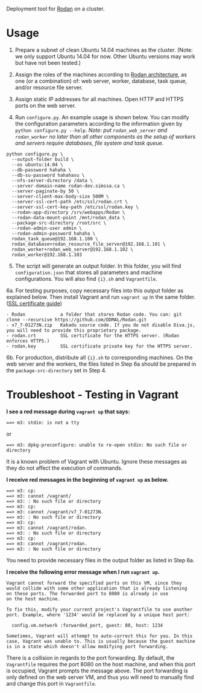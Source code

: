 Deployment tool for [Rodan](https://github.com/DDMAL/Rodan) on a cluster.


Usage
=====

1. Prepare a subnet of clean Ubuntu 14.04 machines as the cluster. (Note: we only support Ubuntu 14.04 for now. Other Ubuntu versions may work but have not been tested.)

2. Assign the roles of the machines according to [Rodan architecture](https://raw.githubusercontent.com/wiki/DDMAL/Rodan/images/installation_1.png), as one (or a combination) of: web server, worker, database, task queue, and/or resource file server.

3. Assign static IP addresses for all machines. Open HTTP and HTTPS ports on the web server.

4. Run `configure.py`. An example usage is shown below. You can modify the configuration parameters according to the information given by `python configure.py --help`. *Note: put `rodan_web_server` and `rodan_worker` no later than all other components as the setup of workers and servers require databases, file system and task queue.*

````
python configure.py \
  --output-folder build \
  --os ubuntu:14.04 \
  --db-password hahaha \
  --db-su-password hahahasu \
  --nfs-server-directory /data \
  --server-domain-name rodan-dev.simssa.ca \
  --server-paginate-by 50 \
  --server-client-max-body-size 500M \
  --server-ssl-cert-path /etc/ssl/rodan.crt \
  --server-ssl-cert-key-path /etc/ssl/rodan.key \
  --rodan-app-directory /srv/webapps/Rodan \
  --rodan-data-mount-point /mnt/rodan_data \
  --package-src-directory /root/src \
  --rodan-admin-user admin \
  --rodan-admin-password hahaha \
  rodan_task_queue@192.168.1.100 \
  rodan_database+rodan_resource_file_server@192.168.1.101 \
  rodan_worker+rodan_web_server@192.168.1.102 \
  rodan_worker@192.168.1.103
````

5. The script will generate an output folder. In this folder, you will find `configuration.json` that stores all parameters and machine configurations. You will also find `{i}.sh` and `Vagrantfile`.

6a. For testing purposes, copy necessary files into this output folder as explained below. Then install Vagrant and run `vagrant up` in the same folder. ([SSL certificate guide](http://www.akadia.com/services/ssh_test_certificate.html))

````
- Rodan             a folder that stores Rodan code. You can: git clone --recursive https://github.com/DDMAL/Rodan.git
- v7_7-01273N.zip   Kakadu source code. If you do not disable Diva.js, you will need to provide this proprietary package.
- rodan.crt         SSL certificate for the HTTPS server. (Rodan enforces HTTPS.)
- rodan.key         SSL certificate private key for the HTTPS server.
````

6b. For production, distribute all `{i}.sh` to corresponding machines. On the web server and the workers, the files listed in Step 6a should be prepared in the `package-src-directory` set in Step 4.


Troubleshoot - Testing in Vagrant
=================================

**I see a red message during `vagrant up` that says:**

````
==> m3: stdin: is not a tty
````
or
````
==> m3: dpkg-preconfigure: unable to re-open stdin: No such file or directory
````

It is a known problem of Vagrant with Ubuntu. Ignore these messages as they do not affect the execution of commands.


**I receive red messages in the beginning of `vagrant up` as below.**
````
==> m3: cp:
==> m3: cannot /vagrant/
==> m3: : No such file or directory
==> m3: cp:
==> m3: cannot /vagrant/v7_7-01273N.
==> m3: : No such file or directory
==> m3: cp:
==> m3: cannot /vagrant/rodan.
==> m3: : No such file or directory
==> m3: cp:
==> m3: cannot /vagrant/rodan.
==> m3: : No such file or directory
````

You need to provide necessary files in the output folder as listed in Step 6a.


**I receive the following error message when I run `vagrant up`.**

````
Vagrant cannot forward the specified ports on this VM, since they
would collide with some other application that is already listening
on these ports. The forwarded port to 8080 is already in use
on the host machine.

To fix this, modify your current project's Vagrantfile to use another
port. Example, where '1234' would be replaced by a unique host port:

  config.vm.network :forwarded_port, guest: 80, host: 1234

Sometimes, Vagrant will attempt to auto-correct this for you. In this
case, Vagrant was unable to. This is usually because the guest machine
is in a state which doesn't allow modifying port forwarding.
````

There is a collision in regards to the port forwarding. By default, the `Vagrantfile` requires the port 8080 on the host machine, and when this port is occupied, Vagrant prompts the message above. The port forwarding is only defined on the web server VM, and thus you will need to manually find and change this port in `Vagrantfile`.
